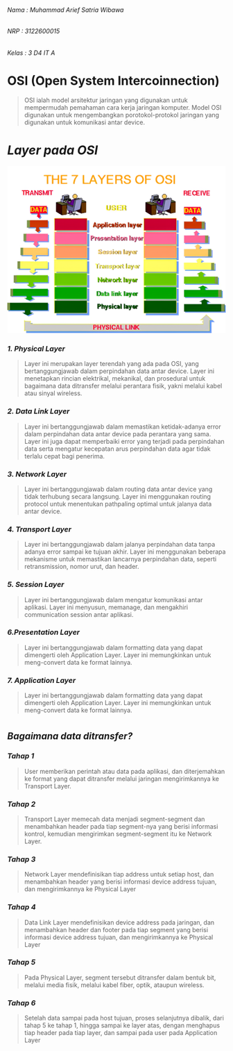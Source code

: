 ###### Nama  : Muhammad Arief Satria Wibawa
###### NRP : 3122600015
###### Kelas : 3 D4 IT A
#
#
# OSI (Open System Intercoinnection)
>OSI ialah model arsitektur jaringan yang digunakan untuk mempermudah pemahaman cara kerja jaringan komputer. Model OSI digunakan untuk mengembangkan porotokol-protokol jaringan yang digunakan untuk komunikasi antar device.
#
#
# _Layer pada OSI_
![OSI](assets/OSI.png)
### _1. Physical Layer_ 
> Layer ini merupakan layer terendah yang ada pada OSI, yang bertanggungjawab dalam perpindahan data antar device. Layer ini menetapkan rincian elektrikal, mekanikal, dan prosedural untuk bagaimana data ditransfer melalui perantara fisik, yakni melalui kabel atau sinyal wireless. 

### _2. Data Link Layer_
> Layer ini bertanggungjawab dalam memastikan ketidak-adanya error dalam perpindahan data antar device pada perantara yang sama. Layer ini juga dapat memperbaiki error yang terjadi pada perpindahan data serta mengatur kecepatan arus perpindahan data agar tidak terlalu cepat bagi penerima.

### _3. Network Layer_
> Layer ini bertanggungjawab dalam routing data antar device yang tidak terhubung secara langsung. Layer ini menggunakan routing protocol untuk menentukan pathpaling optimal untuk jalanya data antar device.

### _4. Transport Layer_
> Layer ini bertanggungjawab dalam jalanya perpindahan data tanpa adanya error sampai ke tujuan akhir. Layer ini menggunakan beberapa mekanisme untuk memastikan lancarnya perpindahan data, seperti retransmission, nomor urut, dan header.

### _5. Session Layer_
> Layer ini bertanggungjawab dalam mengatur komunikasi antar aplikasi. Layer ini menyusun, memanage, dan mengakhiri communication session antar aplikasi.  

### _6.Presentation Layer_
> Layer ini bertanggungjawab dalam formatting data yang dapat dimengerti oleh Application Layer. Layer ini memungkinkan untuk meng-convert data ke format lainnya. 

### _7. Application Layer_
> Layer ini bertanggungjawab dalam formatting data yang dapat dimengerti oleh Application Layer. Layer ini memungkinkan untuk meng-convert data ke format lainnya. 
#
#
## _Bagaimana data ditransfer?_
### *Tahap 1*
>User memberikan perintah atau data pada aplikasi, dan diterjemahkan ke format yang dapat ditransfer melalui jaringan mengirimkannya ke Transport Layer.
### *Tahap 2*
>Transport Layer memecah data menjadi segment-segment dan menambahkan header pada tiap segment-nya yang berisi informasi kontrol, kemudian mengirimkan segment-segment itu ke Network Layer.
### *Tahap 3*
>Network Layer mendefinisikan tiap address untuk setiap host, dan menambahkan header yang berisi informasi device address tujuan, dan mengirimkannya ke Physical Layer

### *Tahap 4*
>Data Link Layer mendefinisikan device address pada jaringan, dan menambahkan header dan footer pada tiap segment yang berisi informasi device address tujuan, dan mengirimkannya ke Physical Layer

### *Tahap 5*
>Pada Physical Layer, segment tersebut ditransfer dalam bentuk bit, melalui media fisik, melalui kabel fiber, optik, ataupun wireless.

### *Tahap 6*
>Setelah data sampai pada host tujuan, proses selanjutnya dibalik, dari tahap 5 ke tahap 1, hingga sampai ke layer atas, dengan menghapus tiap header pada tiap layer, dan sampai pada user pada Application Layer